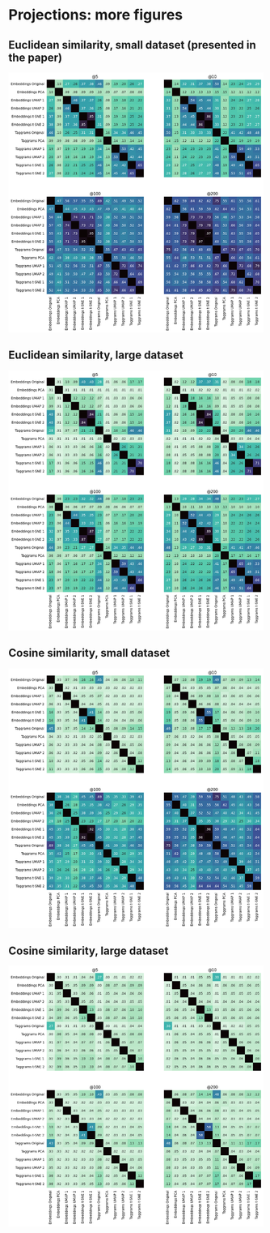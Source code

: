 # Projections: more figures

## Euclidean similarity, small dataset (presented in the paper)
![Similarity matrix](euclidean-small.png)

## Euclidean similarity, large dataset
![Similarity matrix](euclidean-large.png)

## Cosine similarity, small dataset
![Similarity matrix](cosine-small.png)

## Cosine similarity, large dataset
![Similarity matrix](cosine-large.png)

